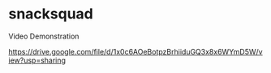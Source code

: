 # snacksquad
Video Demonstration

https://drive.google.com/file/d/1x0c6AOeBotpzBrhiiduGQ3x8x6WYmD5W/view?usp=sharing
